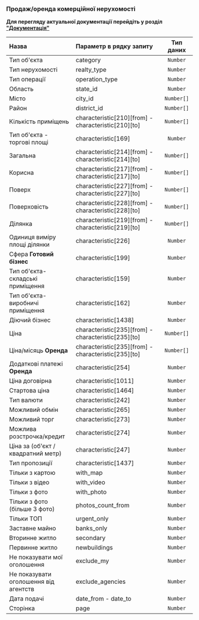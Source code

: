 ### Продаж/оренда комерційної нерухомості

**Для перегляду актуальної документації перейдіть у розділ ["Документація"](https://developers.ria.com/docs/)**

<table>
<thead>
                <tr>
                    <th style="text-align:left">Назва</th>
                    <th style="text-align:left">Параметр в рядку запиту</th>
                    <th style="text-align:center">Тип даних</th>
                </tr>
                </thead>
                <tbody>
                <tr>
                    <td style="text-align:left">Тип об'єкта</td>
                    <td style="text-align:left">category</td>
                    <td style="text-align:center"><code>Number</code></td>
                </tr>
                <tr>
                    <td style="text-align:left">Тип нерухомості</td>
                    <td style="text-align:left">realty_type</td>
                    <td style="text-align:center"><code>Number</code></td>
                </tr>
                <tr>
                    <td style="text-align:left">Тип операції</td>
                    <td style="text-align:left">operation_type</td>
                    <td style="text-align:center"><code>Number</code></td>
                </tr>
                <tr>
                    <td style="text-align:left">Область</td>
                    <td style="text-align:left">state_id</td>
                    <td style="text-align:center"><code>Number</code></td>
                </tr>
                <tr>
                    <td style="text-align:left">Місто</td>
                    <td style="text-align:left">city_id</td>
                    <td style="text-align:center"><code>Number[]</code></td>
                </tr>
                <tr>
                    <td style="text-align:left">Район</td>
                    <td style="text-align:left">district_id</td>
                    <td style="text-align:center"><code>Number[]</code></td>
                </tr>
                <tr>
                    <td style="text-align:left">Кількість приміщень</td>
                    <td style="text-align:left">characteristic[210][from] - characteristic[210][to]</td>
                    <td style="text-align:center"><code>Number[]</code></td>
                </tr>
                <tr>
                    <td style="text-align:left">Тип об'єкта - торгові площі</td>
                    <td style="text-align:left">characteristic[169]</td>
                    <td style="text-align:center"><code>Number</code></td>
                </tr>
                <tr>
                    <td style="text-align:left">Загальна</td>
                    <td style="text-align:left">characteristic[214][from] - characteristic[214][to]</td>
                    <td style="text-align:center"><code>Number[]</code></td>
                </tr>
                <tr>
                    <td style="text-align:left">Корисна</td>
                    <td style="text-align:left">characteristic[217][from] - characteristic[217][to]</td>
                    <td style="text-align:center"><code>Number[]</code></td>
                </tr>
                <tr>
                    <td style="text-align:left">Поверх</td>
                    <td style="text-align:left">characteristic[227][from] - characteristic[227][to]</td>
                    <td style="text-align:center"><code>Number[]</code></td>
                </tr>
                <tr>
                    <td style="text-align:left">Поверховість</td>
                    <td style="text-align:left">characteristic[228][from] - characteristic[228][to]</td>
                    <td style="text-align:center"><code>Number[]</code></td>
                </tr>
                <tr>
                    <td style="text-align:left">Ділянка</td>
                    <td style="text-align:left">characteristic[219][from] - characteristic[219][to]</td>
                    <td style="text-align:center"><code>Number[]</code></td>
                </tr>
                <tr>
                    <td style="text-align:left">Одиниця виміру площі ділянки</td>
                    <td style="text-align:left">characteristic[226]</td>
                    <td style="text-align:center"><code>Number</code></td>
                </tr>
                <tr>
                    <td style="text-align:left">Сфера <strong>Готовий бізнес</strong></td>
                    <td style="text-align:left">characteristic[199]</td>
                    <td style="text-align:center"><code>Number</code></td>
                </tr>
                <tr>
                    <td style="text-align:left">Тип об'єкта-складські приміщення</td>
                    <td style="text-align:left">characteristic[159]</td>
                    <td style="text-align:center"><code>Number</code></td>
                </tr>
                <tr>
                    <td style="text-align:left">Тип об'єкта-виробничі приміщення</td>
                    <td style="text-align:left">characteristic[162]</td>
                    <td style="text-align:center"><code>Number</code></td>
                </tr>
                <tr>
                    <td style="text-align:left">Діючий бізнес</td>
                    <td style="text-align:left">characteristic[1438]</td>
                    <td style="text-align:center"><code>Number</code></td>
                </tr>
                <tr>
                    <td style="text-align:left">Ціна</td>
                    <td style="text-align:left">characteristic[235][from] - characteristic[235][to]</td>
                    <td style="text-align:center"><code>Number[]</code></td>
                </tr>
                <tr>
                    <td style="text-align:left">Ціна/місяць <strong>Оренда</strong></td>
                    <td style="text-align:left">characteristic[235][from] - characteristic[235][to]</td>
                    <td style="text-align:center"><code>Number[]</code></td>
                </tr>
                <tr>
                    <td style="text-align:left">Додаткові платежі <strong>Оренда</strong></td>
                    <td style="text-align:left">characteristic[254]</td>
                    <td style="text-align:center"><code>Number</code></td>
                </tr>
                <tr>
                    <td style="text-align:left">Ціна договірна</td>
                    <td style="text-align:left">characteristic[1011]</td>
                    <td style="text-align:center"><code>Number</code></td>
                </tr>
                <tr>
                    <td style="text-align:left">Стартова ціна</td>
                    <td style="text-align:left">characteristic[1464]</td>
                    <td style="text-align:center"><code>Number</code></td>
                </tr>
                <tr>
                    <td style="text-align:left">Тип валюти</td>
                    <td style="text-align:left">characteristic[242]</td>
                    <td style="text-align:center"><code>Number</code></td>
                </tr>
                <tr>
                    <td style="text-align:left">Можливий обмін</td>
                    <td style="text-align:left">characteristic[265]</td>
                    <td style="text-align:center"><code>Number</code></td>
                </tr>
                <tr>
                    <td style="text-align:left">Можливий торг</td>
                    <td style="text-align:left">characteristic[273]</td>
                    <td style="text-align:center"><code>Number</code></td>
                </tr>
                <tr>
                    <td style="text-align:left">Можлива розстрочка/кредит</td>
                    <td style="text-align:left">characteristic[274]</td>
                    <td style="text-align:center"><code>Number</code></td>
                </tr>
                <tr>
                    <td style="text-align:left">Ціна за (об'єкт / квадратний метр)</td>
                    <td style="text-align:left">characteristic[247]</td>
                    <td style="text-align:center"><code>Number</code></td>
                </tr>
                <tr>
                    <td style="text-align:left">Тип пропозиції</td>
                    <td style="text-align:left">characteristic[1437]</td>
                    <td style="text-align:center"><code>Number</code></td>
                </tr>
                <tr>
                    <td style="text-align:left">Тільки з картою</td>
                    <td style="text-align:left">with_map</td>
                    <td style="text-align:center"><code>Number</code></td>
                </tr>
                <tr>
                    <td style="text-align:left">Тільки з відео</td>
                    <td style="text-align:left">with_video</td>
                    <td style="text-align:center"><code>Number</code></td>
                </tr>
                <tr>
                    <td style="text-align:left">Тільки з фото</td>
                    <td style="text-align:left">with_photo</td>
                    <td style="text-align:center"><code>Number</code></td>
                </tr>
                <tr>
                    <td style="text-align:left">Тільки з фото (більше 3 фото)</td>
                    <td style="text-align:left">photos_count_from</td>
                    <td style="text-align:center"><code>Number</code></td>
                </tr>
                <tr>
                    <td style="text-align:left">Тільки ТОП</td>
                    <td style="text-align:left">urgent_only</td>
                    <td style="text-align:center"><code>Number</code></td>
                </tr>
                <tr>
                    <td style="text-align:left">Заставне майно</td>
                    <td style="text-align:left">banks_only</td>
                    <td style="text-align:center"><code>Number</code></td>
                </tr>
                <tr>
                    <td style="text-align:left">Вторинне житло</td>
                    <td style="text-align:left">secondary</td>
                    <td style="text-align:center"><code>Number</code></td>
                </tr>
                <tr>
                    <td style="text-align:left">Первинне житло</td>
                    <td style="text-align:left">newbuildings</td>
                    <td style="text-align:center"><code>Number</code></td>
                </tr>
                <tr>
                    <td style="text-align:left">Не показувати мої оголошення</td>
                    <td style="text-align:left">exclude_my</td>
                    <td style="text-align:center"><code>Number</code></td>
                </tr>
                <tr>
                    <td style="text-align:left">Не показувати оголошення від агентств</td>
                    <td style="text-align:left">exclude_agencies</td>
                    <td style="text-align:center"><code>Number</code></td>
                </tr>
                <tr>
                    <td style="text-align:left">Дата подачі</td>
                    <td style="text-align:left">date_from - date_to</td>
                    <td style="text-align:center"><code>Number</code></td>
                </tr>
                <tr>
                    <td style="text-align:left">Сторінка</td>
                    <td style="text-align:left">page</td>
                    <td style="text-align:center"><code>Number</code></td>
                </tr>
                </tbody>
            </table>
